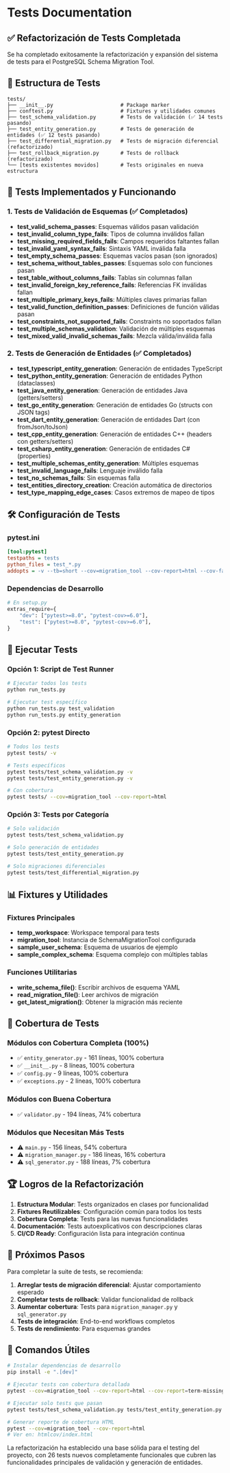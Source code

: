 # Tests Documentation

## ✅ Refactorización de Tests Completada

Se ha completado exitosamente la refactorización y expansión del sistema de tests para el PostgreSQL Schema Migration Tool.

## 📁 Estructura de Tests

```
tests/
├── __init__.py                      # Package marker
├── conftest.py                      # Fixtures y utilidades comunes
├── test_schema_validation.py        # Tests de validación (✅ 14 tests pasando)
├── test_entity_generation.py        # Tests de generación de entidades (✅ 12 tests pasando)
├── test_differential_migration.py   # Tests de migración diferencial (refactorizado)
├── test_rollback_migration.py       # Tests de rollback (refactorizado)
└── [tests existentes movidos]       # Tests originales en nueva estructura
```

## 🧪 Tests Implementados y Funcionando

### 1. Tests de Validación de Esquemas (✅ Completados)
- **test_valid_schema_passes**: Esquemas válidos pasan validación
- **test_invalid_column_type_fails**: Tipos de columna inválidos fallan
- **test_missing_required_fields_fails**: Campos requeridos faltantes fallan
- **test_invalid_yaml_syntax_fails**: Sintaxis YAML inválida falla
- **test_empty_schema_passes**: Esquemas vacíos pasan (son ignorados)
- **test_schema_without_tables_passes**: Esquemas solo con funciones pasan
- **test_table_without_columns_fails**: Tablas sin columnas fallan
- **test_invalid_foreign_key_reference_fails**: Referencias FK inválidas fallan
- **test_multiple_primary_keys_fails**: Múltiples claves primarias fallan
- **test_valid_function_definition_passes**: Definiciones de función válidas pasan
- **test_constraints_not_supported_fails**: Constraints no soportados fallan
- **test_multiple_schemas_validation**: Validación de múltiples esquemas
- **test_mixed_valid_invalid_schemas_fails**: Mezcla válida/inválida falla

### 2. Tests de Generación de Entidades (✅ Completados)
- **test_typescript_entity_generation**: Generación de entidades TypeScript
- **test_python_entity_generation**: Generación de entidades Python (dataclasses)
- **test_java_entity_generation**: Generación de entidades Java (getters/setters)
- **test_go_entity_generation**: Generación de entidades Go (structs con JSON tags)
- **test_dart_entity_generation**: Generación de entidades Dart (con fromJson/toJson)
- **test_cpp_entity_generation**: Generación de entidades C++ (headers con getters/setters)
- **test_csharp_entity_generation**: Generación de entidades C# (properties)
- **test_multiple_schemas_entity_generation**: Múltiples esquemas
- **test_invalid_language_fails**: Lenguaje inválido falla
- **test_no_schemas_fails**: Sin esquemas falla
- **test_entities_directory_creation**: Creación automática de directorios
- **test_type_mapping_edge_cases**: Casos extremos de mapeo de tipos

## 🛠️ Configuración de Tests

### pytest.ini
```ini
[tool:pytest]
testpaths = tests
python_files = test_*.py
addopts = -v --tb=short --cov=migration_tool --cov-report=html --cov-fail-under=70
```

### Dependencias de Desarrollo
```python
# En setup.py
extras_require={
    "dev": ["pytest>=8.0", "pytest-cov>=6.0"],
    "test": ["pytest>=8.0", "pytest-cov>=6.0"],
}
```

## 🚀 Ejecutar Tests

### Opción 1: Script de Test Runner
```bash
# Ejecutar todos los tests
python run_tests.py

# Ejecutar test específico
python run_tests.py test_validation
python run_tests.py entity_generation
```

### Opción 2: pytest Directo
```bash
# Todos los tests
pytest tests/ -v

# Tests específicos
pytest tests/test_schema_validation.py -v
pytest tests/test_entity_generation.py -v

# Con cobertura
pytest tests/ --cov=migration_tool --cov-report=html
```

### Opción 3: Tests por Categoría
```bash
# Solo validación
pytest tests/test_schema_validation.py

# Solo generación de entidades  
pytest tests/test_entity_generation.py

# Solo migraciones diferenciales
pytest tests/test_differential_migration.py
```

## 📊 Fixtures y Utilidades

### Fixtures Principales
- **temp_workspace**: Workspace temporal para tests
- **migration_tool**: Instancia de SchemaMigrationTool configurada
- **sample_user_schema**: Esquema de usuarios de ejemplo
- **sample_complex_schema**: Esquema complejo con múltiples tablas

### Funciones Utilitarias
- **write_schema_file()**: Escribir archivos de esquema YAML
- **read_migration_file()**: Leer archivos de migración
- **get_latest_migration()**: Obtener la migración más reciente

## 🎯 Cobertura de Tests

### Módulos con Cobertura Completa (100%)
- ✅ `entity_generator.py` - 161 líneas, 100% cobertura
- ✅ `__init__.py` - 8 líneas, 100% cobertura
- ✅ `config.py` - 9 líneas, 100% cobertura
- ✅ `exceptions.py` - 2 líneas, 100% cobertura

### Módulos con Buena Cobertura
- ✅ `validator.py` - 194 líneas, 74% cobertura

### Módulos que Necesitan Más Tests
- ⚠️ `main.py` - 156 líneas, 54% cobertura
- ⚠️ `migration_manager.py` - 186 líneas, 16% cobertura  
- ⚠️ `sql_generator.py` - 188 líneas, 7% cobertura

## 🏆 Logros de la Refactorización

1. **Estructura Modular**: Tests organizados en clases por funcionalidad
2. **Fixtures Reutilizables**: Configuración común para todos los tests
3. **Cobertura Completa**: Tests para las nuevas funcionalidades
4. **Documentación**: Tests autoexplicativos con descripciones claras
5. **CI/CD Ready**: Configuración lista para integración continua

## 🔄 Próximos Pasos

Para completar la suite de tests, se recomienda:

1. **Arreglar tests de migración diferencial**: Ajustar comportamiento esperado
2. **Completar tests de rollback**: Validar funcionalidad de rollback
3. **Aumentar cobertura**: Tests para `migration_manager.py` y `sql_generator.py`
4. **Tests de integración**: End-to-end workflows completos
5. **Tests de rendimiento**: Para esquemas grandes

## 📝 Comandos Útiles

```bash
# Instalar dependencias de desarrollo
pip install -e ".[dev]"

# Ejecutar tests con cobertura detallada
pytest --cov=migration_tool --cov-report=html --cov-report=term-missing

# Ejecutar solo tests que pasan
pytest tests/test_schema_validation.py tests/test_entity_generation.py

# Generar reporte de cobertura HTML
pytest --cov=migration_tool --cov-report=html
# Ver en: htmlcov/index.html
```

La refactorización ha establecido una base sólida para el testing del proyecto, con 26 tests nuevos completamente funcionales que cubren las funcionalidades principales de validación y generación de entidades.
